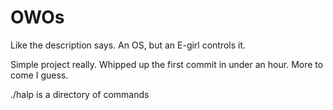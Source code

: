 # OWOs
Like the description says. An OS, but an E-girl controls it.

Simple project really. Whipped up the first commit in under an hour. More to come I guess.

./halp is a directory of commands
